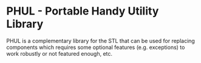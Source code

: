 # PHUL - Portable Handy Utility Library

PHUL is a complementary library for the STL that can be used for replacing
components which requires some optional features (e.g. exceptions) to work
robustly or not featured enough, etc.
